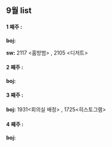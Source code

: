 ## 9월 list

#### **1 째주 :**
**boj:** 

**sw:** 2117 <홈방범> , 2105 <디저트>

#### **2 째주 :** 

**boj:**  

#### **3 째주 :**

**boj:**   1931<회의실 배정> ,  1725<히스토그램>


#### **4 째주 :** 
**boj:**   

